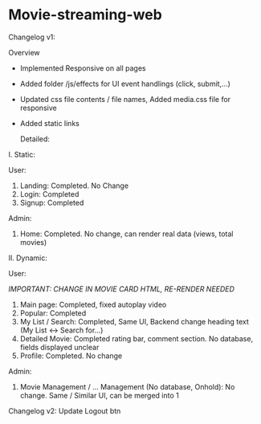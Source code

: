 # Movie-streaming-web
Changelog v1:

  Overview
- Implemented Responsive on all pages
- Added folder /js/effects for UI event handlings (click, submit,...)
- Updated css file contents / file names, Added media.css file for responsive
- Added <a> static links

  Detailed:
  
I. Static:

User:
1. Landing: Completed. No Change
2. Login: Completed
3. Signup: Completed

Admin: 
1. Home: Completed. No change, can render real data (views, total movies)

II. Dynamic:

User:

*IMPORTANT: CHANGE IN MOVIE CARD HTML, RE-RENDER NEEDED*
1. Main page: Completed, fixed autoplay video
2. Popular: Completed
3. My List / Search: Completed, Same UI, Backend change heading text (My List <-> Search for...)
3. Detailed Movie: Completed rating bar, comment section. No database, fields displayed unclear
5. Profile: Completed. No change

Admin:
1. Movie Management / ... Management (No database, Onhold): No change. Same / Similar UI, can be merged into 1

Changelog v2:
  Update Logout btn
